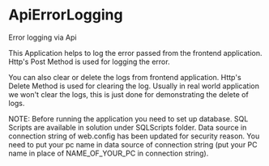 # ApiErrorLogging
Error logging via Api

This Application helps to log the error passed from the frontend application.
Http's Post Method is used for logging the error.

You can also clear or delete the logs from frontend application.
Http's Delete Method is used for clearing the log. 
Usually in real world application we won't clear the logs, this is just done for demonstrating the delete of logs.

NOTE: Before running the application you need to set up database. SQL Scripts are available in solution under SQLScripts folder.
Data source in connection string of web.config has been updated for security reason. You need to put your pc name in data source of
connection string (put your PC name in place of NAME_OF_YOUR_PC in connection string).
